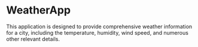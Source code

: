 # WeatherApp
This application is designed to provide comprehensive weather information for a city, including the temperature, humidity, wind speed, and numerous other relevant details.
